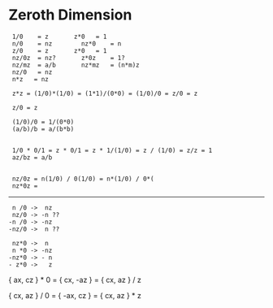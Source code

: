 # Zeroth Dimension

     1/0 	= z		  z*0	= 1
     n/0 	= nz		nz*0	= n
     z/0 	= z		  z*0	= 1
     nz/0z	= nz?		z*0z	= 1?
     nz/mz	= a/b		nz*mz	= (n*m)z
     nz/0	= nz		
     n*z   = nz

     z*z = (1/0)*(1/0) = (1*1)/(0*0) = (1/0)/0 = z/0 = z

     z/0 = z

     (1/0)/0 = 1/(0*0)
     (a/b)/b = a/(b*b)


     1/0 * 0/1 = z * 0/1 = z * 1/(1/0) = z / (1/0) = z/z = 1
     az/bz = a/b


     nz/0z = n(1/0) / 0(1/0) = n*(1/0) / 0*(
     nz*0z =

---

     n /0 ->  nz  
     nz/0 -> -n ??  
    -n /0 -> -nz  
    -nz/0 ->  n ??  

     nz*0 ->  n  
     n *0 -> -nz  
    -nz*0 -> - n  
    - z*0 ->   z  

{ ax, cz } * 0 = {  cx, -az } = { cx, az } / z

{ cx, az } / 0 = { -ax,  cz } = { cx, az } * z
